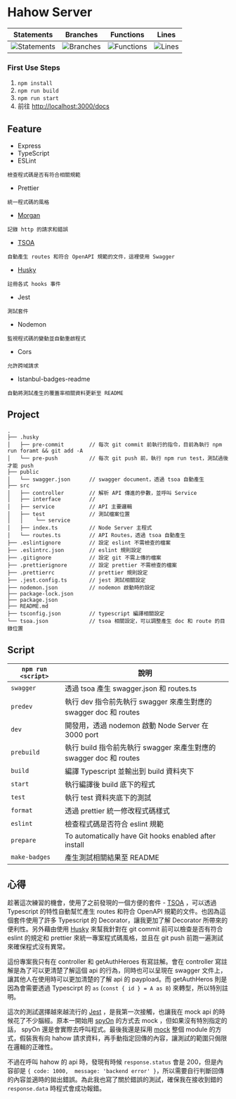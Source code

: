 # Hahow Server

| Statements                                                                                 | Branches                                                                             | Functions                                                                              | Lines                                                                            |
| ------------------------------------------------------------------------------------------ | ------------------------------------------------------------------------------------ | -------------------------------------------------------------------------------------- | -------------------------------------------------------------------------------- |
| ![Statements](https://img.shields.io/badge/statements-97.22%25-brightgreen.svg?style=flat) | ![Branches](https://img.shields.io/badge/branches-100%25-brightgreen.svg?style=flat) | ![Functions](https://img.shields.io/badge/functions-100%25-brightgreen.svg?style=flat) | ![Lines](https://img.shields.io/badge/lines-97.05%25-brightgreen.svg?style=flat) |

### First Use Steps

1. `npm install`
2. `npm run build`
3. `npm run start`
4. 前往 <http://localhost:3000/docs>

## Feature

- Express
- TypeScript
- ESLint

```
檢查程式碼是否有符合相關規範
```

- Prettier

```
統一程式碼的風格
```

- [Morgan](https://github.com/expressjs/morgan#readme 'link')

```
記錄 http 的請求和錯誤
```

- [TSOA](https://github.com/lukeautry/tsoa#readme 'link')

```
自動產生 routes 和符合 OpenAPI 規範的文件，這裡使用 Swagger
```

- [Husky](https://typicode.github.io/husky 'link')

```
註冊各式 hooks 事件
```

- Jest

```
測試套件
```

- Nodemon

```
監視程式碼的變動並自動重啟程式
```

- Cors

```
允許跨域請求
```
- Istanbul-badges-readme
```
自動將測試產生的覆蓋率相關資料更新至 README
```

## Project

```
.
├── .husky
│   ├── pre-commit        // 每次 git commit 前執行的指令，目前為執行 npm run foramt && git add -A
│   └── pre-push          // 每次 git push 前，執行 npm run test，測試過後才能 push
├── public
│   └── swagger.json      // swagger document，透過 tsoa 自動產生
├── src
│   ├── controller        // 解析 API 傳進的參數，並呼叫 Service
│   ├── interface         //
│   ├── service           // API 主要邏輯
│   ├── test              // 測試檔案位置
│   │    └── service
│   ├── index.ts          // Node Server 主程式
│   └── routes.ts         // API Routes，透過 tsoa 自動產生
├── .eslintignore         // 設定 eslint 不需檢查的檔案
├── .eslintrc.json        // eslint 規則設定
├── .gitignore            // 設定 git 不需上傳的檔案
├── .prettierignore       // 設定 prettier 不需檢查的檔案
├── .prettierrc           // prettier 規則設定
├── .jest.config.ts       // jest 測試相關設定
├── nodemon.json          // nodemon 啟動時的設定
├── package-lock.json
├── package.json
├── README.md
├── tsconfig.json         // typescript 編譯相關設定
└── tsoa.json             // tsoa 相關設定，可以調整產生 doc 和 route 的目錄位置

```

## Script

| `npm run <script>` | 說明                                                               |
| ------------------ | ------------------------------------------------------------------ |
| `swagger`          | 透過 tsoa 產生 swagger.json 和 routes.ts                           |
| `predev`           | 執行 dev 指令前先執行 swagger 來產生對應的 swagger doc 和 routes   |
| `dev`              | 開發用，透過 nodemon 啟動 Node Server 在 3000 port                 |
| `prebuild`         | 執行 build 指令前先執行 swagger 來產生對應的 swagger doc 和 routes |
| `build`            | 編譯 Typescript 並輸出到 build 資料夾下                            |
| `start`            | 執行編譯後 build 底下的程式                                        |
| `test`             | 執行 test 資料夾底下的測試                                         |
| `format`           | 透過 prettier 統一修改程式碼樣式                                   |
| `eslint`           | 檢查程式碼是否符合 eslint 規範                                     |
| `prepare`          | To automatically have Git hooks enabled after install              |
| `make-badges`          | 產生測試相關結果至 README             |

## 心得
趁著這次練習的機會，使用了之前發現的一個方便的套件 - [TSOA](https://github.com/lukeautry/tsoa#readme 'link') ，可以透過 Typescript 的特性自動幫忙產生 routes 和符合 OpenAPI 規範的文件。也因為這個套件使用了許多 Typescript 的 Decorator，讓我更加了解 Decorator 所帶來的便利性。另外藉由使用 [Husky](https://typicode.github.io/husky 'link') 來幫我針對在 git commit 前可以檢查是否有符合 eslint 的規定和 prettier 來統一專案程式碼風格，並且在 git push 前跑一遍測試來確保程式沒有異常。

這份專案我只有在 controller 和 getAuthHeroes 有寫註解。會在 controller 寫註解是為了可以更清楚了解這個 api 的行為，同時也可以呈現在 swagger 文件上，讓其他人在使用時可以更加清楚的了解 api 的 paypload。而 getAuthHeros 則是因為會需要透過 Typescirpt 的 `as` (`const { id } = A as B`) 來轉型，所以特別註明。

這次的測試選擇越來越流行的 [Jest](https://jestjs.io/ 'link') ，是我第一次接觸，也讓我在 mock api 的時候花了不少腦經。原本一開始用 [spyOn](https://jestjs.io/docs/jest-object#jestspyonobject-methodname 'link') 的方式去 mock ，但如果沒有特別指定的話， spyOn 還是會實際去呼叫程式。最後我還是採用 [mock](https://jestjs.io/docs/jest-object#jestmockmodulename-factory-options 'link') 整個 module 的方式，假裝我有向 hahow 請求資料，再手動指定回傳的內容，讓測試的範圍只侷限在邏輯的正確性。

不過在呼叫 hahow 的 api 時，發現有時候 `response.status` 會是 200，但是內容卻是 `{ code: 1000,  message: 'backend error' }`，所以需要自行判斷回傳的內容並適時的拋出錯誤。為此我也寫了關於錯誤的測試，確保我在接收到錯的 `response.data` 時程式會成功報錯。

